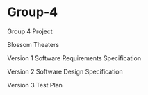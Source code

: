 # Group-4
Group 4 Project 

Blossom Theaters

Version 1
Software Requirements Specification

Version 2
Software Design Specification

Version 3
Test Plan
